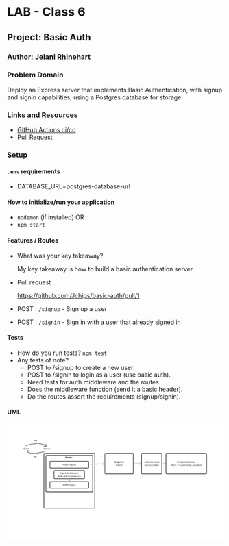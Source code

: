 # LAB - Class 6

## Project: Basic Auth

### Author: Jelani Rhinehart

### Problem Domain  

Deploy an Express server that implements Basic Authentication, with signup and signin capabilities, using a Postgres database for storage.

### Links and Resources

- [GitHub Actions ci/cd](https://github.com/Jchips/basic-auth/actions)
- [Pull Request](https://github.com/Jchips/basic-auth/pull/1)

### Setup

#### `.env` requirements

- DATABASE_URL=postgres-database-url

#### How to initialize/run your application

- `nodemon` (if installed) OR
- `npm start`

#### Features / Routes

- What was your key takeaway?

    My key takeaway is how to build a basic authentication server.

- Pull request

    <https://github.com/Jchips/basic-auth/pull/1>

- POST : `/signup` - Sign up a user
- POST : `/signin` - Sign in with a user that already signed in

#### Tests

- How do you run tests?
`npm test`
- Any tests of note?
  - POST to /signup to create a new user.
  - POST to /signin to login as a user (use basic auth).
  - Need tests for auth middleware and the routes.
  - Does the middleware function (send it a basic header).
  - Do the routes assert the requirements (signup/signin).

#### UML

![Lab 6 UML](./src/assets/lab-6-uml.png)
